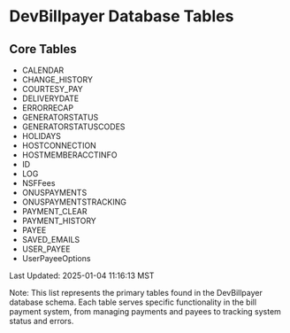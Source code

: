 # DevBillpayer Database Tables

## Core Tables
- CALENDAR
- CHANGE_HISTORY
- COURTESY_PAY
- DELIVERYDATE
- ERRORRECAP
- GENERATORSTATUS
- GENERATORSTATUSCODES
- HOLIDAYS
- HOSTCONNECTION
- HOSTMEMBERACCTINFO
- ID
- LOG
- NSFFees
- ONUSPAYMENTS
- ONUSPAYMENTSTRACKING
- PAYMENT_CLEAR
- PAYMENT_HISTORY
- PAYEE
- SAVED_EMAILS
- USER_PAYEE
- UserPayeeOptions

Last Updated: 2025-01-04 11:16:13 MST

Note: This list represents the primary tables found in the DevBillpayer database schema. Each table serves specific functionality in the bill payment system, from managing payments and payees to tracking system status and errors.
